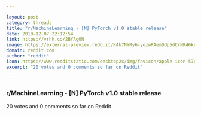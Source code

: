 ```yaml
---

layout: post
category: threads
title: "r/MachineLearning - [N] PyTorch v1.0 stable release"
date: 2018-12-07 22:12:54
link: https://vrhk.co/2BYAgON
image: https://external-preview.redd.it/K4k7NYRy6-yozwRAemDUp5dCrNR46kezue_S8_a32ko.jpg?auto=webp&s=07ca976f2628a4aeaf3183ce72eec096643e840f
domain: reddit.com
author: "reddit"
icon: https://www.redditstatic.com/desktop2x/img/favicon/apple-icon-57x57.png
excerpt: "20 votes and 0 comments so far on Reddit"

---
```


### r/MachineLearning - [N] PyTorch v1.0 stable release

20 votes and 0 comments so far on Reddit